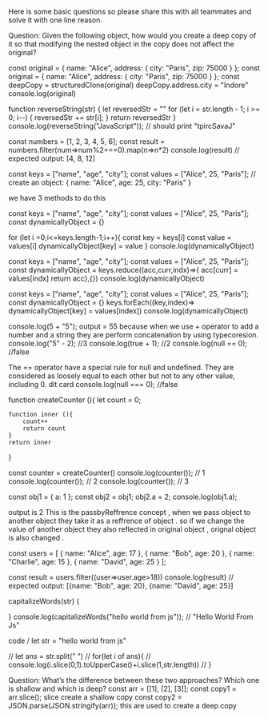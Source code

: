 Here is some basic questions so please share this with all teammates and solve it with one line reason.

Question:
Given the following object, how would you create a deep copy of it so that modifying the nested object in the copy does not affect the original?

const original = { name: "Alice", address: { city: "Paris", zip: 75000 } };
const original = { name: "Alice", address: { city: "Paris", zip: 75000 } };
const deepCopy = structuredClone(original)
deepCopy.address.city = "Indore"
console.log(original)


<!-- Question:
Write a function that reverses a string without using the built-in reverse() method. -->

function reverseString(str) {
    let reversedStr = ""
    for (let i = str.length - 1; i >= 0; i--) {
    reversedStr += str[i];
  }
  return reversedStr
}
console.log(reverseString("JavaScript")); // should print "tpircSavaJ"


<!-- Question:
Given an array of numbers, write a function that returns a new array with only even numbers multiplied by 2 using array methods. -->
const numbers = [1, 2, 3, 4, 5, 6];
const result = numbers.filter(num=>num%2===0).map(n=>n*2)
console.log(result)
// expected output: [4, 8, 12]


<!-- Question:
How can you create an object with keys dynamically based on an array of strings? -->

const keys = ["name", "age", "city"];
const values = ["Alice", 25, "Paris"];
// create an object: { name: "Alice", age: 25, city: "Paris" }


we have 3 methods to do this 
<!-- 1st for loop -->

const keys = ["name", "age", "city"];
const values = ["Alice", 25, "Paris"];
const dynamicallyObject = {}

for (let i =0;i<=keys.length-1;i++){
const key = keys[i]
const value = values[i]
dynamicallyObject[key] = value
}
console.log(dynamicallyObject)

<!-- 2nd  reduce-->
const keys = ["name", "age", "city"];
const values = ["Alice", 25, "Paris"];
const dynamicallyObject = keys.reduce((acc,curr,indx)=>{
acc[curr] = values[indx]
return acc},{})
console.log(dynamicallyObject)

<!-- 3rd forEach-->
const keys = ["name", "age", "city"];
const values = ["Alice", 25, "Paris"];
const dynamicallyObject = {}
keys.forEach((key,index)=>
dynamicallyObject[key] = values[index])
console.log(dynamicallyObject)



<!-- Question:
What will be the output of the following and why? -->
console.log(5 + "5"); 
output = 55 because when we use + operator to add a number and a string they are perform concatenation by using typecoresion.
console.log("5" - 2); //3 
console.log(true + 1); //2
console.log(null == 0); //false

The == operator have a special rule for null and undefined. They are considered as loosely equal to each other but not to any other value, including 0.
dit card
console.log(null === 0); //false


<!-- Question:
Write a closure that keeps track of a counter. Each time the function is called, it should increment and return the counter.const counter = createCounter(); -->

function createCounter (){
    let count = 0;

    function inner (){
        count++
        return count
    }
    return inner
}

const counter = createCounter()
console.log(counter()); // 1
console.log(counter()); // 2
console.log(counter()); // 3



<!-- Question:
What will be logged to the console and why? -->

const obj1 = { a: 1 };
const obj2 = obj1;
obj2.a = 2;
console.log(obj1.a); 

output is 2
This is the passbyReffrence concept , when we pass object to another object they take it as a reffrence of object . so if we change the value  of another object they also reflected in original object , orignal object is also changed .


<!-- 
Question:
Given an array of objects, find all objects where the age is greater than 18. -->
const users = [
  { name: "Alice", age: 17 },
  { name: "Bob", age: 20 },
  { name: "Charlie", age: 15 },
  { name: "David", age: 25 }
];

const result = users.filter((user=>user.age>18))
console.log(result)
// expected output: [{name: "Bob", age: 20}, {name: "David", age: 25}]

<!-- 
Question:
Write a function to capitalize the first letter of each word in a string.function  -->

capitalizeWords(str) {

}
console.log(capitalizeWords("hello world from js")); // "Hello World From Js"


code 
/ let str = "hello world from js"

// let ans = str.split(" ")
// for(let i of ans){
//     console.log(i.slice(0,1).toUpperCase()+i.slice(1,str.length))
// }



Question:
What’s the difference between these two approaches? Which one is shallow and which is deep?
const arr = [[1], [2], [3]];
const copy1 = arr.slice();  slice create a shallow copy
const copy2 = JSON.parse(JSON.stringify(arr)); this are used to create a deep copy